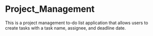 # Project_Management
This is a project management to-do list application that allows users to create tasks with a task name, assignee, and deadline date. 

